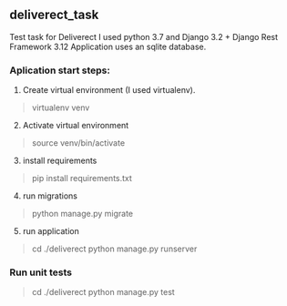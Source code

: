 ## deliverect_task
Test task for Deliverect
I used python 3.7 and Django 3.2 + Django Rest Framework 3.12
Application uses an sqlite database.

### Aplication start steps:
1. Create virtual environment (I used virtualenv).
> virtualenv venv
2. Activate virtual environment
> source venv/bin/activate
3. install requirements
> pip install requirements.txt
4. run migrations
> python manage.py migrate
5. run application
> cd ./deliverect
> python manage.py runserver

### Run unit tests
> cd ./deliverect
> python manage.py test
